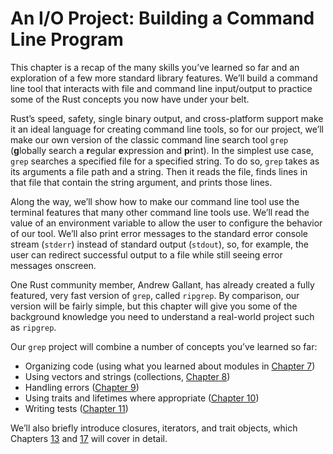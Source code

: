 # An I/O Project: Building a Command Line Program

This chapter is a recap of the many skills you’ve learned so far and an exploration of a few more standard library features. We’ll build a command line tool that interacts with file and command line input/output to practice some of the Rust concepts you now have under your belt.

Rust’s speed, safety, single binary output, and cross-platform support make it an ideal language for creating command line tools, so for our project, we’ll make our own version of the classic command line search tool `grep` (**g**lobally search a **r**egular **e**xpression and **p**rint). In the simplest use case, `grep` searches a specified file for a specified string. To do so, `grep` takes as its arguments a file path and a string. Then it reads the file, finds lines in that file that contain the string argument, and prints those lines.

Along the way, we’ll show how to make our command line tool use the terminal features that many other command line tools use. We’ll read the value of an environment variable to allow the user to configure the behavior of our tool. We’ll also print error messages to the standard error console stream (`stderr`) instead of standard output (`stdout`), so, for example, the user can redirect successful output to a file while still seeing error messages onscreen.

One Rust community member, Andrew Gallant, has already created a fully featured, very fast version of `grep`, called `ripgrep`. By comparison, our version will be fairly simple, but this chapter will give you some of the background knowledge you need to understand a real-world project such as `ripgrep`.

Our `grep` project will combine a number of concepts you’ve learned so far:

* Organizing code (using what you learned about modules in [Chapter 7][ch7]<!--
  ignore -->)
* Using vectors and strings (collections, [Chapter 8][ch8]<!-- ignore -->)
* Handling errors ([Chapter 9][ch9]<!-- ignore -->)
* Using traits and lifetimes where appropriate ([Chapter 10][ch10]<!-- ignore
  -->)
* Writing tests ([Chapter 11][ch11]<!-- ignore -->)

We’ll also briefly introduce closures, iterators, and trait objects, which Chapters [13][ch13]<!-- ignore --> and [17][ch17]<!-- ignore --> will cover in detail.

[ch7]: ch07-00-managing-growing-projects-with-packages-crates-and-modules.html
[ch8]: ch08-00-common-collections.html
[ch9]: ch09-00-error-handling.html
[ch10]: ch10-00-generics.html
[ch11]: ch11-00-testing.html
[ch13]: ch13-00-functional-features.html
[ch17]: ch17-00-oop.html
